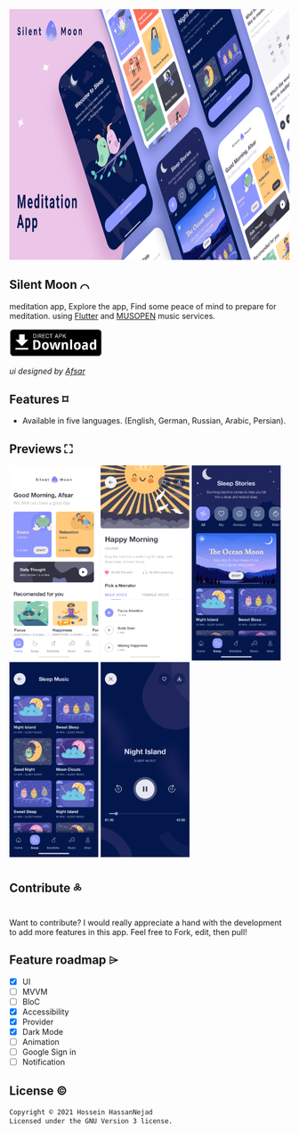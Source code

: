 <img src="preview/header.png" alt="SilentMoon header"  height="450">

## Silent Moon ⌒
meditation app, Explore the app, Find some peace of mind to prepare for meditation.
using [Flutter](https://flutter.dev) and [MUSOPEN](https://musopen.org/) music services.

[<img src="preview/direct-apk-download.webp" alt="Direct apk download"  height="51.5">](https://github.com/husen-hn/SilentMoon/releases/latest)

*ui designed by [Afsar](https://www.figma.com/community/file/882888114457713282)*

## Features ⌑
* Available in five languages. (English, German, Russian, Arabic, Persian).

## Previews ⛶

<img src="preview/sc1.png" alt="screenshots"  height="350" width="160"> <img src="preview/sc2.png" alt="screenshots"  height="350" width="160"> <img src="preview/sc3.png" alt="screenshots"  height="350" width="160"> <img src="preview/sc4.png" alt="screenshots"  height="350" width="160"> <img src="preview/sc5.png" alt="screenshots"  height="350" width="160">

## Contribute ༜
Want to contribute? I would really appreciate a hand with the development to add more features in this app.
Feel free to Fork, edit, then pull!

## Feature roadmap ⌲
* [x] UI
* [ ] MVVM
* [ ] BloC
* [x] Accessibility
* [x] Provider
* [x] Dark Mode
* [ ] Animation
* [ ] Google Sign in
* [ ] Notification

## License ©
```
Copyright © 2021 Hossein HassanNejad 
Licensed under the GNU Version 3 license.
```